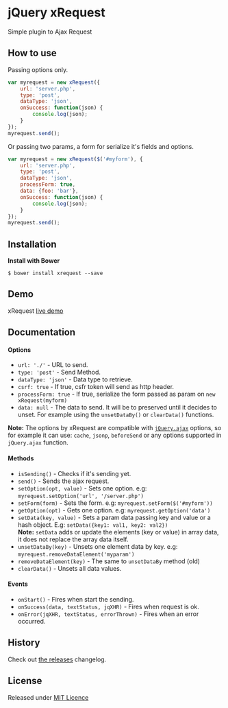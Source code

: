 # jQuery xRequest

Simple plugin to Ajax Request

## How to use

Passing options only.

```js
var myrequest = new xRequest({
    url: 'server.php',
    type: 'post',
    dataType: 'json',
    onSuccess: function(json) {
        console.log(json);
    }
});
myrequest.send();
```

Or passing two params, a form for serialize it's fields and options.

```js
var myrequest = new xRequest($('#myform'), {
    url: 'server.php',
    type: 'post',
    dataType: 'json',
    processForm: true,
    data: {foo: 'bar'},
    onSuccess: function(json) {
        console.log(json);
    }
});
myrequest.send();
```


## Installation
**Install with Bower**
```shell
$ bower install xrequest --save
```

## Demo

xRequest [live demo](http://goo.gl/DgJAj)

## Documentation

#### Options

* `url: './'`               - URL to send.
* `type: 'post'`            - Send Method.
* `dataType: 'json'`        - Data type to retrieve.
* `csrf: true`              - If true, csfr token will send as http header.
* `processForm: true`       - If true, serialize the form passed as param on `new xRequest(myform)`
* `data: null`              - The data to send. It will be to preserved until it decides to unset. For example using the `unsetDataBy()` or `clearData()` functions.

**Note:** The options by xRequest are compatible with [`jQuery.ajax`](https://api.jquery.com/jQuery.ajax/) options, so for example it can use: `cache`, `jsonp`, `beforeSend` or any options supported in `jQuery.ajax` function.

#### Methods

* `isSending()`             - Checks if it's sending yet.
* `send()`                  - Sends the ajax request.
* `setOption(opt, value)`   - Sets one option. e.g: `myrequest.setOption('url', '/server.php')`
* `setForm(form)`           - Sets the form. e.g: `myrequest.setForm($('#myform'))`
* `getOption(opt)`          - Gets one option. e.g: `myrequest.getOption('data')`
* `setData(key, value)`     - Sets a param data passing key and value or a hash object. E.g: `setData({key1: val1, key2: val2})`<br>
**Note:** `setData` adds or update the elements (key or value) in array data, it does not replace the array data itself.
* `unsetDataBy(key)`  - Unsets one element data by key. e.g: `myrequest.removeDataElement('myparam')`
* `removeDataElement(key)`  - The same to `unsetDataBy` method (old)
* `clearData()`             - Unsets all data values.

#### Events

* `onStart()` - Fires when start the sending.
* `onSuccess(data, textStatus, jqXHR)` - Fires when request is ok.
* `onError(jqXHR, textStatus, errorThrown)` - Fires when an error occurred.

## History
Check out [the releases](https://github.com/joseluisq/jquery.xrequest/releases) changelog.

## License

Released under [MIT Licence](http://www.opensource.org/licenses/mit-license.php)
